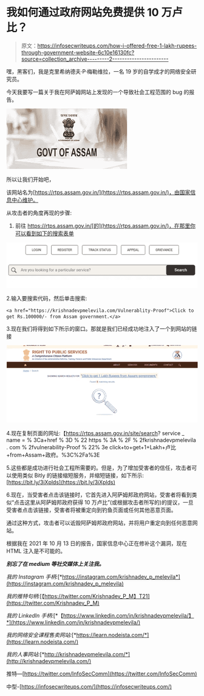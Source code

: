# 我如何通过政府网站免费提供 10 万卢比？

> 原文：<https://infosecwriteups.com/how-i-offered-free-1-lakh-rupees-through-government-website-6c10e16130fc?source=collection_archive---------2----------------------->

嘿，黑客们，我是克里希纳德夫·P·梅勒维拉，一名 19 岁的自学成才的网络安全研究员。

今天我要写一篇关于我在阿萨姆网站上发现的一个导致社会工程范围的 bug 的报告。

![](img/3fe7ae81ee0f57f91664f127e900a2b5.png)

所以让我们开始吧，

该网站名为[https://rtps.assam.gov.in/](https://rtps.assam.gov.in/)，由国家信息中心维护。

从攻击者的角度再现的步骤:

1.  前往 https://rtps.assam.gov.in/[的](https://rtps.assam.gov.in/)，在那里你可以看到如下的搜索表单

![](img/a31368cd071c05b289abafa30ec893cc.png)

2.输入要搜索代码，然后单击搜索:

```
<a href="https://krishnadevpmelevila.com/Vulnerablity-Proof">Click to get Rs.100000/- from Assam government.</a>
```

3.现在我们将得到如下所示的窗口。那就是我们已经成功地注入了一个到网站的链接

![](img/819085e1ec81a577613ce06da10f13e8.png)

4.现在复制页面的网址:【https://rtps.assam.gov.in/site/search? service _ name = % 3Ca+href % 3D % 22 https % 3A % 2F % 2fkrishnadevpmelevila . com % 2fvulnerability-Proof % 22% 3e click+to+get+1+Lakh+卢比+from+Assam+政府。%3C%2Fa%3E

5.这些都是成功进行社会工程所需要的。但是，为了增加受害者的信任，攻击者可以使用类似 Bitly 的链接缩短服务，并缩短链接，如下所示:[https://bit.ly/3iXplds](https://bit.ly/3iXplds)

6.现在，当受害者点击该链接时，它首先进入阿萨姆邦政府网站，受害者将看到类似“点击这里从阿萨姆邦政府获得 10 万卢比”(或根据攻击者所写的)的提议，一旦受害者点击该链接，受害者将被重定向到钓鱼页面或任何其他恶意页面。

通过这种方式，攻击者可以诋毁阿萨姆邦政府网站，并将用户重定向到任何恶意网站。

根据我在 2021 年 10 月 13 日的报告，国家信息中心正在修补这个漏洞，现在 HTML 注入是不可能的。

***别忘了在 medium 等社交媒体上关注我。***

*我的 Instagram 手柄:*[*https://instagram.com/krishnadev_p_melevila*](https://instagram.com/krishnadev_p_melevila)

*我的推特句柄:*[【https://twitter.com/Krishnadev_P_M】T21](https://twitter.com/Krishnadev_P_M)

*我的 LinkedIn 手柄:*[*【https://www.linkedin.com/in/krishnadevpmelevila/】*](https://www.linkedin.com/in/krishnadevpmelevila/)

*我的网络安全课程售卖网站:*[*https://learn.nodeista.com/*](https://learn.nodeista.com/)

*我的人事网站:*[*http://krishnadevpmelevila.com/*](http://krishnadevpmelevila.com/)

推特—[https://twitter.com/InfoSecComm](https://twitter.com/InfoSecComm)

中型-[https://infosecwriteups.com/](https://infosecwriteups.com/)